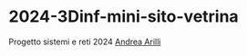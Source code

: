 # 2024-3Dinf-mini-sito-vetrina
Progetto sistemi e reti 2024
[Andrea Arilli](https://andrea-arilli.github.io/Sito-Web/)

